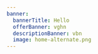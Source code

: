 ```yaml
---
banner:
  bannerTitle: Hello
  offerBanner: vghn
  descriptionBanner: vbn
  image: home-alternate.png
---
```

